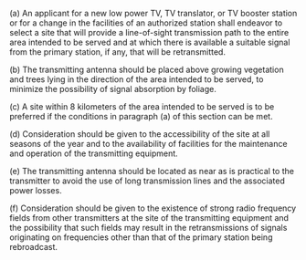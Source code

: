 (a) An applicant for a new low power TV, TV translator, or TV booster station or for a change in the facilities of an authorized station shall endeavor to select a site that will provide a line-of-sight transmission path to the entire area intended to be served and at which there is available a suitable signal from the primary station, if any, that will be retransmitted.

(b) The transmitting antenna should be placed above growing vegetation and trees lying in the direction of the area intended to be served, to minimize the possibility of signal absorption by foliage.

(c) A site within 8 kilometers of the area intended to be served is to be preferred if the conditions in paragraph (a) of this section can be met.

(d) Consideration should be given to the accessibility of the site at all seasons of the year and to the availability of facilities for the maintenance and operation of the transmitting equipment.

(e) The transmitting antenna should be located as near as is practical to the transmitter to avoid the use of long transmission lines and the associated power losses.

(f) Consideration should be given to the existence of strong radio frequency fields from other transmitters at the site of the transmitting equipment and the possibility that such fields may result in the retransmissions of signals originating on frequencies other than that of the primary station being rebroadcast.

